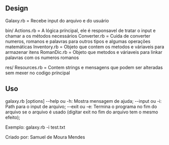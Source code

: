 ## Design

Galaxy.rb = Recebe input do arquivo e do usuário

bin/
	Actions.rb = A lógica príncipal, ele é responsavel de tratar o input e chamar a os métodos necessários
	Converter.rb = Cuida de converter numeros, romanos e palavras para outros tipos e algumas operações matemáticas
	Inventory.rb = Objeto que contem os metodos e váriaveis para armazenar itens
	RomanDic.rb = Objeto que metodos e váriaveis para linkar palavras com os numeros romanos

res/
	Resources.rb = Contem strings e mensagens que podem ser alteradas sem mexer no codigo príncipal

## Uso

galaxy.rb [options]
	--help ou -h:	Mostra mensagem de ajuda;
	--input ou -i:	Path para o input de arquivo;
	--exit ou -e:	Termina o programa no fim do arquivo se o arquivo é usado (digitar exit no fim do arquivo tem o mesmo efeito);

Exemplo:
galaxy.rb -i test.txt



Criado por: Samuel de Moura Mendes